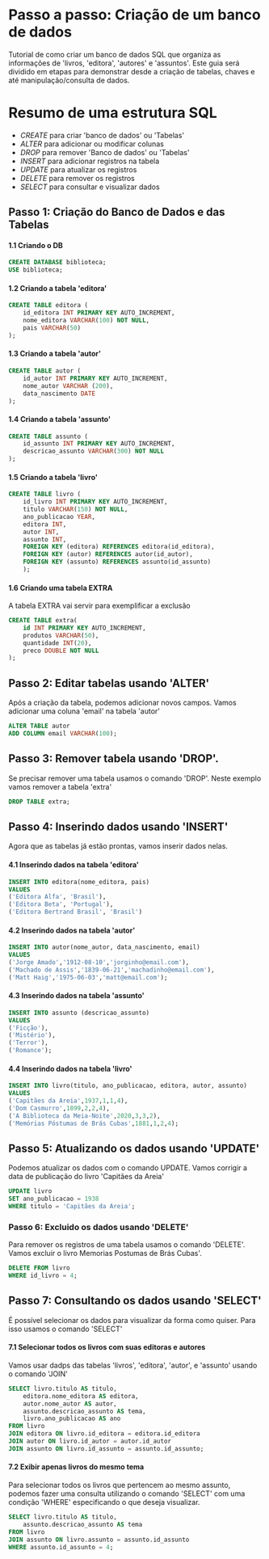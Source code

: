 # Passo a passo: Criação de um banco de dados
Tutorial de como criar um banco de dados SQL que organiza as informações de 'livros, 'editora', 'autores' e 'assuntos'.
Este guia será dividido em etapas para demonstrar desde a criação de tabelas, chaves e até manipulação/consulta de dados.

# Resumo de uma estrutura SQL
* _CREATE_ para criar 'banco de dados' ou 'Tabelas'
* _ALTER_ para adicionar ou modificar colunas
* _DROP_ para remover 'Banco de dados' ou 'Tabelas'
* _INSERT_ para adicionar registros na tabela
* _UPDATE_ para atualizar os registros
* _DELETE_ para remover os registros
* _SELECT_ para consultar e visualizar dados

## Passo 1: Criação do Banco de Dados e das Tabelas
#### 1.1 Criando o DB

```SQL
CREATE DATABASE biblioteca;
USE biblioteca;
```

#### 1.2 Criando a tabela 'editora'

```SQL
CREATE TABLE editora (
    id_editora INT PRIMARY KEY AUTO_INCREMENT,
    nome_editora VARCHAR(100) NOT NULL,
    pais VARCHAR(50)
);
```

#### 1.3 Criando a tabela 'autor'

```SQL
CREATE TABLE autor (
    id_autor INT PRIMARY KEY AUTO_INCREMENT,
    nome_autor VARCHAR (200),
    data_nascimento DATE
);
```

#### 1.4 Criando a tabela 'assunto'

```SQL
CREATE TABLE assunto (
    id_assunto INT PRIMARY KEY AUTO_INCREMENT,
    descricao_assunto VARCHAR(300) NOT NULL
);
```

#### 1.5 Criando a tabela 'livro'
```SQL
CREATE TABLE livro (
    id_livro INT PRIMARY KEY AUTO_INCREMENT,
    titulo VARCHAR(150) NOT NULL,
    ano_publicacao YEAR,
    editora INT,
    autor INT,
    assunto INT,
    FOREIGN KEY (editora) REFERENCES editora(id_editora), 
    FOREIGN KEY (autor) REFERENCES autor(id_autor),
    FOREIGN KEY (assunto) REFERENCES assunto(id_assunto)
    );
```

#### 1.6 Criando uma tabela EXTRA
A tabela EXTRA vai servir para exemplificar a exclusão

```SQL
CREATE TABLE extra(
    id INT PRIMARY KEY AUTO_INCREMENT,
    produtos VARCHAR(50),
    quantidade INT(20),
    preco DOUBLE NOT NULL
);
```

## Passo 2: Editar tabelas usando 'ALTER'
Após a criação da tabela, podemos adicionar novos campos. Vamos adicionar uma coluna 'email' na tabela 'autor'

```SQL
ALTER TABLE autor
ADD COLUMN email VARCHAR(100);
```

## Passo 3: Remover tabela usando 'DROP'.
Se precisar remover uma tabela usamos o comando 'DROP'.
Neste exemplo vamos remover a tabela 'extra'

```SQL
DROP TABLE extra;
```

## Passo 4: Inserindo dados usando 'INSERT'
Agora que as tabelas já estão prontas, vamos inserir dados nelas.

#### 4.1 Inserindo dados na tabela 'editora'

```SQL
INSERT INTO editora(nome_editora, pais)
VALUES
('Editora Alfa', 'Brasil'),
('Editora Beta', 'Portugal'),
('Editora Bertrand Brasil', 'Brasil')
```

#### 4.2 Inserindo dados na tabela 'autor'

```SQL
INSERT INTO autor(nome_autor, data_nascimento, email)
VALUES
('Jorge Amado','1912-08-10','jorginho@email.com'),
('Machado de Assis','1839-06-21','machadinho@email.com'),
('Matt Haig','1975-06-03','matt@email.com');
```

#### 4.3 Inserindo dados na tabela 'assunto'

```SQL
INSERT INTO assunto (descricao_assunto)
VALUES
('Ficção'),
('Mistério'),
('Terror'),
('Romance');
```

#### 4.4 Inserindo dados na tabela 'livro'

```SQL
INSERT INTO livro(titulo, ano_publicacao, editora, autor, assunto)
VALUES
('Capitães da Areia',1937,1,1,4),
('Dom Casmurro',1899,2,2,4),
('A Biblioteca da Meia-Noite',2020,3,3,2),
('Memórias Póstumas de Brás Cubas',1881,1,2,4);
```

## Passo 5: Atualizando os dados usando 'UPDATE'
Podemos atualizar os dados com o comando UPDATE.
Vamos corrigir a data de publicação do livro 'Capitães da Areia'

```SQL
UPDATE livro
SET ano_publicacao = 1938
WHERE titulo = 'Capitães da Areia';
```

### Passo 6: Excluido os dados usando 'DELETE'
Para remover os registros de uma tabela usamos o comando 'DELETE'.
Vamos excluir o livro Memorias Postumas de Brás Cubas'.

```SQL
DELETE FROM livro
WHERE id_livro = 4;
```

## Passo 7: Consultando os dados usando 'SELECT'
É possível selecionar os dados para visualizar da forma como quiser. 
Para isso usamos o comando 'SELECT'

#### 7.1 Selecionar todos os livros com suas editoras e autores
Vamos usar dadps das tabelas 'livros', 'editora', 'autor', e 'assunto' usando o comando 'JOIN'

```SQL
SELECT livro.titulo AS titulo,
    editora.nome_editora AS editora,
    autor.nome_autor AS autor,
    assunto.descricao_assunto AS tema,
    livro.ano_publicacao AS ano
FROM livro
JOIN editora ON livro.id_editora = editora.id_editora
JOIN autor ON livro.id_autor = autor.id_autor
JOIN assunto ON livro.id_assunto = assunto.id_assunto;
```

#### 7.2 Exibir apenas livros do mesmo tema
Para selecionar todos os livros que pertencem ao mesmo assunto, podemos fazer uma consulta utilizando o comando 'SELECT' com uma condição 'WHERE' especificando o que deseja visualizar.

```SQL
SELECT livro.titulo AS titulo,
	assunto.descricao_assunto AS tema
FROM livro
JOIN assunto ON livro.assunto = assunto.id_assunto
WHERE assunto.id_assunto = 4;
```
